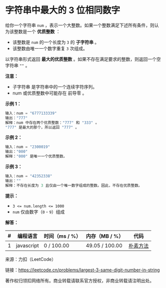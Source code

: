 # 字符串中最大的 3 位相同数字

给你一个字符串 `num` ，表示一个大整数。如果一个整数满足下述所有条件，则认为该整数是一个 **优质整数** ：

- 该整数是 `num` 的一个长度为 `3` 的 **子字符串** 。
- 该整数由唯一一个数字重复 `3` 次组成。

以字符串形式返回 **最大的优质整数** 。如果不存在满足要求的整数，则返回一个空字符串 `""` 。

**注意：**

- 子字符串 是字符串中的一个连续字符序列。
- num 或优质整数中可能存在 前导零 。

**示例 1：**

``` javascript
输入：num = "6777133339"
输出："777"
解释：num 中存在两个优质整数："777" 和 "333" 。
"777" 是最大的那个，所以返回 "777" 。
```

**示例 2：**

``` javascript
输入：num = "2300019"
输出："000"
解释："000" 是唯一一个优质整数。
```

**示例 3：**

``` javascript
输入：num = "42352338"
输出：""
解释：不存在长度为 3 且仅由一个唯一数字组成的整数。因此，不存在优质整数。
```

**提示：**

- `3 <= num.length <= 1000`
- `num` 仅由数字（`0` - `9`）组成

**解答：**

**#**|**编程语言**|**时间（ms / %）**|**内存（MB / %）**|**代码**
--|--|--|--|--
1|javascript|0 / 100.00|49.05 / 100.00|[朴素方法](./javascript/ac_v1.js)

来源：力扣（LeetCode）

链接：https://leetcode.cn/problems/largest-3-same-digit-number-in-string

著作权归领扣网络所有。商业转载请联系官方授权，非商业转载请注明出处。
